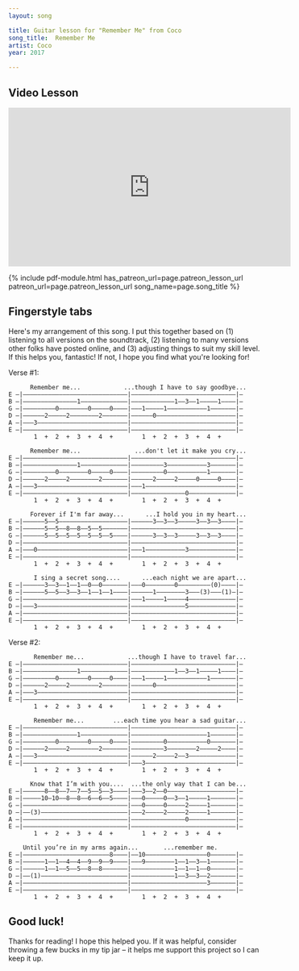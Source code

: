 ```yaml
---
layout: song

title: Guitar lesson for "Remember Me" from Coco
song_title:  Remember Me
artist: Coco
year: 2017

---
```


## Video Lesson

<iframe width="560" height="315" src="https://www.youtube.com/embed/KRjqZT3OgR4?showinfo=0" frameborder="0" allowfullscreen></iframe>



{% include pdf-module.html has_patreon_url=page.patreon_lesson_url patreon_url=page.patreon_lesson_url song_name=page.song_title %}



## Fingerstyle tabs

Here's my arrangement of this song. I put this together based on (1) listening to all versions on the soundtrack, (2) listening to many versions other folks have posted online, and (3) adjusting things to suit my skill level. If this helps you, fantastic! If not, I hope you find what you're looking for!

Verse #1:

          Remember me...            ...though I have to say goodbye...
    E –|–––––––––––––––––––––––––––––|–––––––––––––––––––––––––––––|–
    B –|–––––––––––––––1–––––––––––––|––––––––––––1––3––1–––––1––––|–
    G –|–––––––––0––––––––0–––––0––––|–––1–––––1–––––––––––1–––––––|–
    D –|––––––2–––––2––––––––2–––––––|––––––0––––––––––––––––––––––|–
    A –|–––3–––––––––––––––––––––––––|–––––––––––––––––––––––––––––|–
    E –|–––––––––––––––––––––––––––––|–––––––––––––––––––––––––––––|–
           1  +  2  +  3  +  4  +        1  +  2  +  3  +  4  +

          Remember me...               ...don't let it make you cry...
    E –|–––––––––––––––––––––––––––––|–––––––––––––––––––––––––––––|–
    B –|–––––––––––––––1–––––––––––––|–––––––––3–––––––––––3–––––––|–
    G –|–––––––––0––––––––0–––––0––––|–––––––––0–––––––––––1–––––––|–
    D –|––––––2–––––2––––––––2–––––––|––––––2–––––2–––––0–––––0––––|–
    A –|–––3–––––––––––––––––––––––––|–––1–––––––––––––––––––––––––|–
    E –|–––––––––––––––––––––––––––––|–––––––––––––––0–––––––––––––|–
           1  +  2  +  3  +  4  +        1  +  2  +  3  +  4  +

          Forever if I'm far away...      ...I hold you in my heart...
    E –|––––––5––5–––––––––––––––––––|––––––3––3––3–––––3––3––3––––|–
    B –|––––––5––5––8––8––5––5–––––––|–––––––––––––––––––––––––––––|–
    G –|––––––5––5––5––5––5––5––5––––|––––––3––3––3–––––3––3––3––––|–
    D –|–––––––––––––––––––––––––––––|–––––––––––––––––––––––––––––|–
    A –|–––0–––––––––––––––––––––––––|–––1–––––––––––3–––––––––––––|–
    E –|–––––––––––––––––––––––––––––|–––––––––––––––––––––––––––––|–
           1  +  2  +  3  +  4  +        1  +  2  +  3  +  4  +

           I sing a secret song....      ...each night we are apart...
    E –|––––––3––3––1––1––0––0–––––––|–––0––––––––0–––––––––(0)––––|–
    B –|––––––5––5––3––3––1––1––1––––|––––––1––––––––3–––(3)–––(1)–|–
    G –|–––––––––––––––––––––––––––––|–––1–––––1–––––4–––––––––––––|–
    D –|–––3–––––––––––––––––––––––––|–––––––––––––––5–––––––––––––|–
    A –|–––––––––––––––––––––––––––––|–––––––––––––––––––––––––––––|–
    E –|–––––––––––––––––––––––––––––|–––––––––––––––––––––––––––––|–
           1  +  2  +  3  +  4  +        1  +  2  +  3  +  4  +

Verse #2:

           Remember me...            ...though I have to travel far...
    E –|–––––––––––––––––––––––––––––|–––––––––––––––––––––––––––––|–
    B –|–––––––––––––––1–––––––––––––|––––––––––––1––3––1–––––1––––|–
    G –|–––––––––0––––––––0–––––0––––|–––1–––––1–––––––––––1–––––––|–
    D –|––––––2–––––2––––––––2–––––––|––––––0––––––––––––––––––––––|–
    A –|–––3–––––––––––––––––––––––––|–––––––––––––––––––––––––––––|–
    E –|–––––––––––––––––––––––––––––|–––––––––––––––––––––––––––––|–
           1  +  2  +  3  +  4  +        1  +  2  +  3  +  4  +

           Remember me...        ...each time you hear a sad guitar...
    E –|–––––––––––––––––––––––––––––|–––––––––––––––––––––––––––––|–
    B –|–––––––––––––––1–––––––––––––|–––––––––––––––––––––1–––––––|–
    G –|–––––––––0––––––––0–––––0––––|–––––––––0–––––––––––0–––––––|–
    D –|––––––2–––––2––––––––2–––––––|–––––––––3––––––––2–––––2––––|–
    A –|–––3–––––––––––––––––––––––––|––––––2–––––2––3–––––––––––––|–
    E –|–––––––––––––––––––––––––––––|–––3–––––––––––––––––––––––––|–
           1  +  2  +  3  +  4  +        1  +  2  +  3  +  4  +

          Know that I’m with you....  ...the only way that I can be...
    E –|––––––8––8––7––7––5––5––3––––|–––3––2––0–––––––––––––––––––|–
    B –|–––––10–10––8––8––6––6––5––––|–––0–––––0––3––1–––––1–––––––|–
    G –|–––––––––––––––––––––––––––––|–––0–––––0–––––2–––––1–––––––|–
    D –|––(3)––––––––––––––––––––––––|–––2–––––2–––––2–––––1–––––––|–
    A –|–––––––––––––––––––––––––––––|–––––––––––––––0–––––––––––––|–
    E –|–––––––––––––––––––––––––––––|–––––––––––––––––––––––––––––|–
           1  +  2  +  3  +  4  +        1  +  2  +  3  +  4  +

        Until you’re in my arms again...       ...remember me.
    E –|––––––––––––––––––––––––8––––|––10–––––––––––––––––0–––––––|–
    B –|––––––1––1––4––4––9––9––9––––|–––9––––––––1––1––3––1–––––––|–
    G –|––––––1––1––5––5––8––8–––––––|––––––––––––1––1––1––0–––––––|–
    D –|––(1)––––––––––––––––––––––––|––––––––––––1––3––3––2–––––––|–
    A –|–––––––––––––––––––––––––––––|–––––––––––––––––––––3–––––––|–
    E –|–––––––––––––––––––––––––––––|–––––––––––––––––––––––––––––|–
           1  +  2  +  3  +  4  +        1  +  2  +  3  +  4  +

## Good luck!

Thanks for reading! I hope this helped you. If it was helpful, consider throwing a few bucks in my tip jar – it helps me support this project so I can keep it up.
